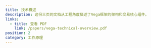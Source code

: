 ```yaml
---
title: 技术概述
description: 这份三页的文档从工程角度描述了Vega框架的架构和交易核心组件。
links:
  - title: 查看 PDF
    link: /papers/vega-technical-overview.pdf
position: 2
category: 工作原理
---
```


